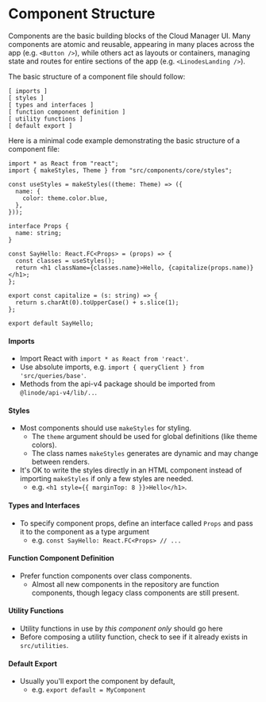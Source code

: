 # Component Structure

Components are the basic building blocks of the Cloud Manager UI. Many components are atomic and reusable, appearing in many places across the app (e.g. `<Button />`), while others act as layouts or containers, managing state and routes for entire sections of the app (e.g. `<LinodesLanding />`).

The basic structure of a component file should follow:

```
[ imports ]
[ styles ]
[ types and interfaces ]
[ function component definition ]
[ utility functions ]
[ default export ]
```

Here is a minimal code example demonstrating the basic structure of a component file:

```tsx
import * as React from "react";
import { makeStyles, Theme } from "src/components/core/styles";

const useStyles = makeStyles((theme: Theme) => ({
  name: {
    color: theme.color.blue,
  },
}));

interface Props {
  name: string;
}

const SayHello: React.FC<Props> = (props) => {
  const classes = useStyles();
  return <h1 className={classes.name}>Hello, {capitalize(props.name)}</h1>;
};

export const capitalize = (s: string) => {
  return s.charAt(0).toUpperCase() + s.slice(1);
};

export default SayHello;
```

#### Imports

- Import React with `import * as React from 'react'`.
- Use absolute imports, e.g. `import { queryClient } from 'src/queries/base'`.
- Methods from the api-v4 package should be imported from `@linode/api-v4/lib/..`.

#### Styles

- Most components should use `makeStyles` for styling.
  - The `theme` argument should be used for global definitions (like theme colors).
  - The class names `makeStyles` generates are dynamic and may change between renders.
- It's OK to write the styles directly in an HTML component instead of importing `makeStyles` if only a few styles are needed.
  - e.g. `<h1 style={{ marginTop: 8 }}>Hello</h1>`.

#### Types and Interfaces

- To specify component props, define an interface called `Props` and pass it to the component as a type argument
  - e.g. `const SayHello: React.FC<Props> // ...`

#### Function Component Definition

- Prefer function components over class components.
  - Almost all new components in the repository are function components, though legacy class components are still present.

#### Utility Functions

- Utility functions in use by _this component only_ should go here
- Before composing a utility function, check to see if it already exists in `src/utilities`.

#### Default Export

- Usually you'll export the component by default,
  - e.g. `export default = MyComponent`
